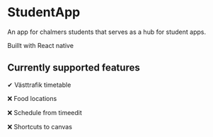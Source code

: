 # StudentApp
An app for chalmers students that serves as a hub for student apps.

Buillt with React native

## Currently supported features
✔ Västtrafik timetable

❌ Food locations

❌ Schedule from timeedit

❌ Shortcuts to canvas
